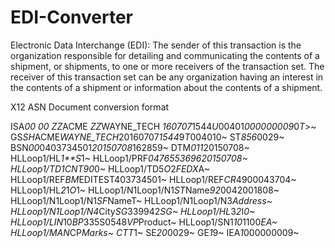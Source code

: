 # EDI-Converter

Electronic Data Interchange (EDI):
  The sender of this transaction is the organization responsible for detailing and
  communicating the contents of a shipment, or shipments, to one or more receivers of the transaction set. The
  receiver of this transaction set can be any organization having an interest in the contents of a shipment or
  information about the contents of a shipment.

X12 ASN Document conversion format

ISA*00*          *00*          *ZZ*ACME           *ZZ*WAYNE_TECH     *160707*1544*U*00401*000000009*0*T*>~
GS*SH*ACME*WAYNE_TECH*20160707*1544*9*T*004010~
ST*856*0029~
BSN*00*0403734501*20150708*162859~
DTM*011*20150708~
HLLoop1/HL*1**S*1~
HLLoop1/PRF*0476553696***20150708~
HLLoop1/TD1*CNT90*0~
HLLoop1/TD5*O*2*FEDX*A~
HLLoop1/REF*BM*EDITEST403734501~
HLLoop1/REF*CR*4900043704~
HLLoop1/HL*2*1*O*1~
HLLoop1/N1Loop1/N1*ST*Name*92*0042001808~
HLLoop1/N1Loop1/N1*SF*NameT~
HLLoop1/N1Loop1/N3*Address~
HLLoop1/N1Loop1/N4*City*SG*339942*SG~
HLLoop1/HL*3*2*I*0~
HLLoop1/LIN*10*BP*335S0548*VP*Product~
HLLoop1/SN1*10*1100*EA~
HLLoop1/MAN*CP*Marks~
CTT*1~
SE*20*0029~
GE*1*9~
IEA*1*000000009~
